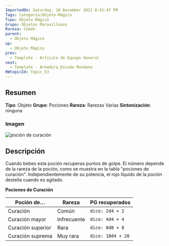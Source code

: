 ```yaml
---
ImportedOn: Saturday, 18 December 2021 8:41:47 PM
Tags: Categoría/Objeto-Mágico
Tipo: Objeto Mágico
Grupo: Objetos Maravillosos
Rareza: Común
parent:
  - Objeto Mágico
up:
  - Objeto Mágico
prev:
  - Template - Artículo de Equipo General
next:
  - Template - Armadura_Escudo Mundano
RWtopicId: Topic_53
---
```

## Resumen
**Tipo**: Objeto
**Grupo**: Pociones
**Rareza**: Rarezas Varias
**Sintonización**: ninguna

### Imagen
![poción de curación](https://preview.redd.it/aww69jfgfzg21.png?width=960&crop=smart&auto=webp&s=4076455b1d3400814a88489bfe0ab0fa8ff15335)

## Descripción
Cuando bebes esta poción recuperas puntos de golpe.
El número depende de la rareza de la poción, como se muestra en la tabla "pociones de curación". Independientemente de su potencia, el rojo líquido de la poción destella cuando es agitado.

**Pociones de Curación**

| **Poción de…**    | **Rareza**  | **PG recuperados** |
| ----------------- | ----------- | ------------------ |
| Curación          | Común       | `dice: 2d4 + 2`    |
| Curación mayor    | Infrecuente | `dice: 4d4 + 4`    |
| Curación superior | Rara        | `dice: 8d8 + 8`    |
| Curación suprema                  | Muy rara            | `dice: 10d4 + 20`                   |

